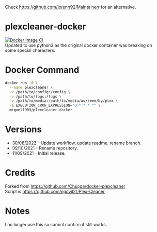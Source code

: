 Check https://github.com/jorenn92/Maintainerr for an alternative.

# plexcleaner-docker
[![Docker Image CI](https://github.com/Migz93/plexcleaner-docker/actions/workflows/main.yml/badge.svg)](https://github.com/Migz93/plexcleaner-docker/actions/workflows/main.yml)  
Updated to use python3 as the original docker container was breaking on some special characters.

# Docker Command
```bash
docker run -d \
  --name plexcleaner \
  -v /path/to/config:/config \
  -v /path/to/logs:/logs \
  -v /path/to/media:/path/to/media/as/seen/by/plex \
  -e EXECUTION_CRON_EXPRESSION="0 * * * *" \
  miguel1993/plexcleaner-docker
```

# Versions
* 30/08/2022 - Update workflow, update readme, rename branch.  
* 09/10/2021 - Rename repository.  
* 11/09/2021 - Initial release.  

# Credits
Forked from https://github.com/Chuppa/docker-plexcleaner  
Script is https://github.com/ngovil21/Plex-Cleaner  

# Notes
I no longer use this so cannot confirm it still works.

